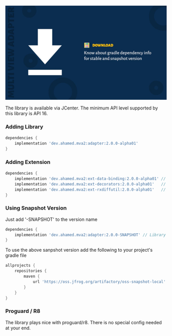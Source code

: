 ![Download](images/download-cover.jpg)

The library is available via JCenter. The minimum API level supported by this library is API 16.

### Adding Library

```gradle
dependencies {
    implementation 'dev.ahamed.mva2:adapter:2.0.0-alpha01'
}
```

### Adding Extension

```gradle
dependencies {
    implementation 'dev.ahamed.mva2:ext-data-binding:2.0.0-alpha01' // DataBinding
    implementation 'dev.ahamed.mva2:ext-decorators:2.0.0-alpha01'   // Decorators
    implementation 'dev.ahamed.mva2:ext-rxdiffutil:2.0.0-alpha01'   // RxDiffUtil
}
```

### Using Snapshot Version

Just add '-SNAPSHOT' to the version name

```gradle
dependencies {
    implementation 'dev.ahamed.mva2:adapter:2.0.0-SNAPSHOT' // Library
}
```

To use the above sanpshot version add the following to your project's gradle file

```gradle
allprojects {
    repositories {
        maven {
            url 'https://oss.jfrog.org/artifactory/oss-snapshot-local'
        }
    }
}
```

### Proguard / R8

The library plays nice with proguard/r8. There is no special config needed at your end.